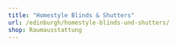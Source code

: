 ```yaml
---
title: "Homestyle Blinds & Shutters"
url: /edinburgh/homestyle-blinds-und-shutters/
shop: Raumausstattung
---
```

